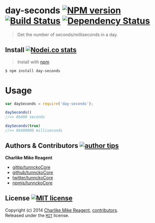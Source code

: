 # day-seconds [![NPM version][npmjs-img]][npmjs-url] [![Build Status][travis-img]][travis-url] [![Dependency Status][depstat-img]][depstat-url]

> Get the number of seconds/milliseconds in a day.


## Install [![Nodei.co stats][npmjs-install]][npmjs-url] 

> Install with [npm](https://npmjs.org)

```bash
$ npm install day-seconds
```

# Usage
```js
var daySeconds = require('day-seconds');

daySeconds()
//=> 86400 seconds

daySeconds(true)
//=> 86400000 milliseconds
```


## Authors & Contributors [![author tips][author-gittip-img]][author-gittip]
**Charlike Mike Reagent**
+ [gittip/tunnckoCore][author-gittip]
+ [github/tunnckoCore][author-github]
+ [twitter/tunnckoCore][author-twitter]
+ [npmjs/tunnckoCore][author-npmjs]


## License [![MIT license][license-img]][license-url]
Copyright (c) 2014 [Charlike Mike Reagent][author-website], [contributors](https://github.com/tunnckoCore/day-seconds/graphs/contributors).  
Released under the [`MIT`][license-url] license.

[npmjs-url]: http://npm.im/day-seconds
[npmjs-img]: http://img.shields.io/npm/v/day-seconds.svg
[npmjs-install]: https://nodei.co/npm/day-seconds.png?mini=true

[license-url]: https://github.com/tunnckoCore/day-seconds/blob/master/license.md
[license-img]: http://img.shields.io/badge/license-MIT-blue.svg

[travis-url]: https://travis-ci.org/tunnckoCore/day-seconds
[travis-img]: https://travis-ci.org/tunnckoCore/day-seconds.png?branch=master

[depstat-url]: https://david-dm.org/tunnckoCore/day-seconds
[depstat-img]: https://david-dm.org/tunnckoCore/day-seconds.png

[author-gittip-img]: http://img.shields.io/gittip/tunnckoCore.svg
[author-gittip]: https://www.gittip.com/tunnckoCore
[author-github]: https://github.com/tunnckoCore
[author-twitter]: https://twitter.com/tunnckoCore

[author-website]: http://www.whistle-bg.tk
[author-npmjs]: https://npmjs.org/~tunnckocore

